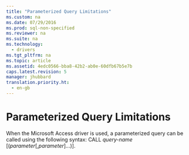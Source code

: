 ```yaml
---
title: "Parameterized Query Limitations"
ms.custom: na
ms.date: 07/29/2016
ms.prod: sql-non-specified
ms.reviewer: na
ms.suite: na
ms.technology: 
  - drivers
ms.tgt_pltfrm: na
ms.topic: article
ms.assetid: 4edc0566-bba8-42b2-ab0e-60dfb67b5e7b
caps.latest.revision: 5
manager: jhubbard
translation.priority.ht: 
  - en-gb
---
```

# Parameterized Query Limitations
When the Microsoft Access driver is used, a parameterized query can be called using the following syntax: CALL *query-name* [(*parameter*[,*parameter*]...)].